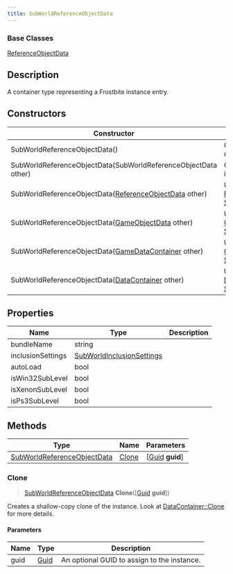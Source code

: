 ```yaml
---
title: SubWorldReferenceObjectData
---
```

### Base Classes

[ReferenceObjectData](/vext/ref/fb/referenceobjectdata/)

## Description

A container type representing a Frostbite instance entry.

## Constructors

| Constructor                                                                            | Description                                                                                                                                   |
| -------------------------------------------------------------------------------------- | --------------------------------------------------------------------------------------------------------------------------------------------- |
| SubWorldReferenceObjectData()                                                          | Create a new instance of this container type.                                                                                                 |
| SubWorldReferenceObjectData(SubWorldReferenceObjectData other)                         | Create a reference copy of an instance of the same type.                                                                                      |
| SubWorldReferenceObjectData([ReferenceObjectData](/vext/ref/fb/referenceobjectdata/) other)          | Upcast an instance of type [ReferenceObjectData](/vext/ref/fb/referenceobjectdata/) to [SubWorldReferenceObjectData](/vext/ref/fb/subworldreferenceobjectdata/).          |
| SubWorldReferenceObjectData([GameObjectData](/vext/ref/fb/gameobjectdata/) other)                    | Upcast an instance of type [GameObjectData](/vext/ref/fb/gameobjectdata/) to [SubWorldReferenceObjectData](/vext/ref/fb/subworldreferenceobjectdata/).                    |
| SubWorldReferenceObjectData([GameDataContainer](/vext/ref/fb/gamedatacontainer/) other)              | Upcast an instance of type [GameDataContainer](/vext/ref/fb/gamedatacontainer/) to [SubWorldReferenceObjectData](/vext/ref/fb/subworldreferenceobjectdata/).              |
| SubWorldReferenceObjectData([DataContainer](/vext/ref/shared/class/datacontainer) other) | Upcast an instance of type [DataContainer](/vext/ref/shared/class/datacontainer) to [SubWorldReferenceObjectData](/vext/ref/fb/subworldreferenceobjectdata/). |

## Properties

| Name              | Type                                                   | Description |
| ----------------- | ------------------------------------------------------ | ----------- |
| bundleName        | string                                                 |             |
| inclusionSettings | [SubWorldInclusionSettings](/vext/ref/fb/subworldinclusionsettings/) |             |
| autoLoad          | bool                                                   |             |
| isWin32SubLevel   | bool                                                   |             |
| isXenonSubLevel   | bool                                                   |             |
| isPs3SubLevel     | bool                                                   |             |

## Methods

| Type                                                       | Name            | Parameters                                     |
| ---------------------------------------------------------- | --------------- | ---------------------------------------------- |
| [SubWorldReferenceObjectData](/vext/ref/fb/subworldreferenceobjectdata/) | [Clone](#clone) | \[[Guid](/vext/ref/shared/class/guid) **guid**\] |

### Clone

> [SubWorldReferenceObjectData](/vext/ref/fb/subworldreferenceobjectdata/) **Clone**(\[[Guid](/vext/ref/shared/class/guid) **guid**\])

Creates a shallow-copy clone of the instance. Look at [DataContainer::Clone](/vext/ref/shared/class/datacontainer#clone) for more details.

#### Parameters

| Name | Type         | Description                                 |
| ---- | ------------ | ------------------------------------------- |
| guid | [Guid](/vext/ref/shared/class/guid/) | An optional GUID to assign to the instance. |
